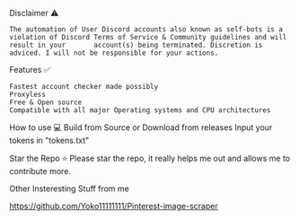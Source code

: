 Disclaimer ⚠️

    The automation of User Discord accounts also known as self-bots is a violation of Discord Terms of Service & Community guidelines and will result in your       account(s) being terminated. Discretion is adviced. I will not be responsible for your actions.

Features ✅

    Fastest account checker made possibly
    Proxyless
    Free & Open source
    Compatible with all major Operating systems and CPU architectures

How to use 💻
    Build from Source or Download from releases
    Input your tokens in "tokens.txt"

Star the Repo ⭐
    Please star the repo, it really helps me out and allows me to contribute more.
  
Other Insteresting Stuff from me

  https://github.com/Yoko11111111/Pinterest-image-scraper
